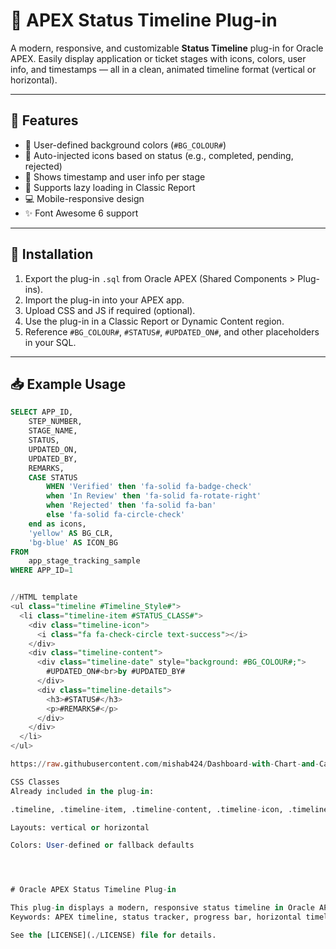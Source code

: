# 📌 APEX Status Timeline Plug-in

A modern, responsive, and customizable **Status Timeline** plug-in for Oracle APEX. Easily display application or ticket stages with icons, colors, user info, and timestamps — all in a clean, animated timeline format (vertical or horizontal).

---

## 🔧 Features

- 🎨 User-defined background colors (`#BG_COLOUR#`)
- 🧠 Auto-injected icons based on status (e.g., completed, pending, rejected)
- 📅 Shows timestamp and user info per stage
- 🔁 Supports lazy loading in Classic Report
- 💻 Mobile-responsive design
- ✨ Font Awesome 6 support

---

## 🚀 Installation

1. Export the plug-in `.sql` from Oracle APEX (Shared Components > Plug-ins).
2. Import the plug-in into your APEX app.
3. Upload CSS and JS if required (optional).
4. Use the plug-in in a Classic Report or Dynamic Content region.
5. Reference `#BG_COLOUR#`, `#STATUS#`, `#UPDATED_ON#`, and other placeholders in your SQL.

---

## 📥 Example Usage

```sql
SELECT APP_ID,
    STEP_NUMBER,
    STAGE_NAME,
    STATUS,
    UPDATED_ON,
    UPDATED_BY,
    REMARKS,
    CASE STATUS
        WHEN 'Verified' then 'fa-solid fa-badge-check'
        when 'In Review' then 'fa-solid fa-rotate-right'
        when 'Rejected' then 'fa-solid fa-ban'
        else 'fa-solid fa-circle-check'
    end as icons,
    'yellow' AS BG_CLR,
    'bg-blue' AS ICON_BG
FROM 
    app_stage_tracking_sample
WHERE APP_ID=1


//HTML template 
<ul class="timeline #Timeline_Style#">
  <li class="timeline-item #STATUS_CLASS#">
    <div class="timeline-icon">
      <i class="fa fa-check-circle text-success"></i>
    </div>
    <div class="timeline-content">
      <div class="timeline-date" style="background: #BG_COLOUR#;">
        #UPDATED_ON#<br>by #UPDATED_BY#
      </div>
      <div class="timeline-details">
        <h3>#STATUS#</h3>
        <p>#REMARKS#</p>
      </div>
    </div>
  </li>
</ul>

https://raw.githubusercontent.com/mishab424/Dashboard-with-Chart-and-Cards/refs/heads/main/images/Screenshot%202025-07-10%20171856.png

CSS Classes
Already included in the plug-in:

.timeline, .timeline-item, .timeline-content, .timeline-icon, .timeline-date, .timeline-details

Layouts: vertical or horizontal

Colors: User-defined or fallback defaults




# Oracle APEX Status Timeline Plug-in

This plug-in displays a modern, responsive status timeline in Oracle APEX...
Keywords: APEX timeline, status tracker, progress bar, horizontal timeline, vertical timeline, Oracle APEX plug-in.

See the [LICENSE](./LICENSE) file for details.
